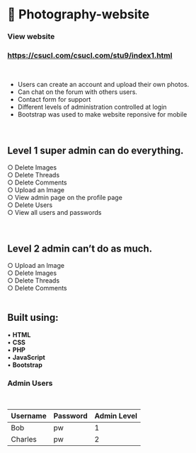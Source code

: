 # 🔴 Photography-website

### View website

### https://csucl.com/csucl.com/stu9/index1.html

<br>

- Users can create an account and upload their own photos.
- Can chat on the forum with others users.
- Contact form for support
- Different levels of administration controlled at login
- Bootstrap was used to make website reponsive for mobile

<br>

## Level 1 super admin can do everything. <br>
○ Delete Images <br>
○ Delete Threads <br>
○ Delete Comments <br>
○ Upload an Image <br>
○ View admin page on the profile page <br>
○ Delete Users <br>
○ View all users and passwords <br>

<br>

## Level 2 admin can’t do as much. <br>
○ Upload an Image <br>
○ Delete Images <br>
○ Delete Threads <br>
○ Delete Comments <br> <br>


## Built using:

• **HTML** <br>
• **CSS** <br>
• **PHP** <br>
• **JavaScript** <br>
• **Bootstrap** <br>

### Admin Users

<br>

| Username  | Password | Admin Level       |
| ------------- | ------------- | -------------
| Bob  |     pw  | 1
| Charles  | pw  | 2


